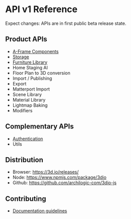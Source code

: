 # API v1 Reference

Expect changes: APIs are in first public beta release state.

## Product APIs
* [A-Frame Components](docs/api/1/aframe-components.md)
* [Storage](storage.md)
* [Furniture Library](furniture-library.md)
* Home Staging AI
* Floor Plan to 3D conversion
* Import / Publishing
* Export
* Matterport Import
* Scene Library
* Material Library
* Lightmap Baking
* Modifiers

## Complementary APIs
* [Authentication](authentication.html)
* Utils

## Distribution
* Browser: https://3d.io/releases/
* Node: https://www.npmjs.com/package/3dio
* Github: https://github.com/archilogic-com/3dio-js

## Contributing
* [Documentation guidelines](https://github.com/archilogic-com/3dio-js/blob/master/CONTRIBUTING.md#documentation)
